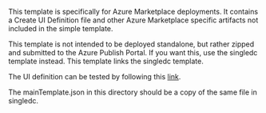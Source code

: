 This template is specifically for Azure Marketplace deployments.  It contains a Create UI Definition file and other Azure Marketplace specific artifacts not included in the simple template.

This template is not intended to be deployed standalone, but rather zipped and submitted to the Azure Publish Portal.  If you want this, use the singledc template instead.  This template links the singledc template.

The UI definition can be tested by following this [link](https://portal.azure.com/?clientOptimizations=false#blade/Microsoft_Azure_Compute/CreateMultiVmWizardBlade/internal_bladeCallId/anything/internal_bladeCallerParams/{"initialData":{},"providerConfig":{"createUiDefinition":"https%3A%2F%2Fraw.githubusercontent.com%2FDSPN%2Fazure-resource-manager-dse%2Fmaster%2Fmarketplace%2FcreateUiDefinition.json"}}).

The mainTemplate.json in this directory should be a copy of the same file in singledc.
